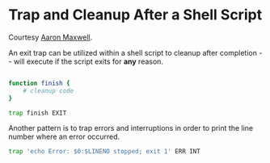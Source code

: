 # Trap and Cleanup After a Shell Script

Courtesy [Aaron Maxwell](http://redsymbol.net/articles/bash-exit-traps/).

An exit trap can be utilized within a shell script to cleanup after completion -- will execute if the script exits for **any** reason.

```sh

function finish {
    # cleanup code
}

trap finish EXIT
```

Another pattern is to trap errors and interruptions in order to print the line number where an error occurred.

```sh
trap 'echo Error: $0:$LINENO stopped; exit 1' ERR INT
```
